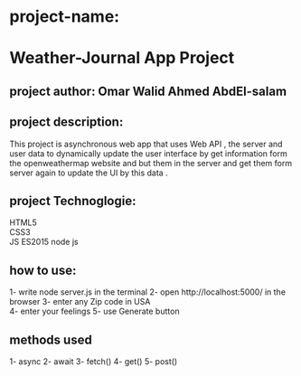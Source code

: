 # project-name:

# Weather-Journal App Project

## project author: Omar Walid Ahmed AbdEl-salam

## project description:

This project is asynchronous web app that uses Web API , the server and user data to dynamically update the user interface by get information form the openweathermap website and but them in the server and get them form server again to update the UI by this data .

## project Technoglogie:

HTML5  
CSS3  
JS ES2015
node js

## how to use:

1- write node server.js in the terminal
2- open http://localhost:5000/ in the browser
3- enter any Zip code in USA  
4- enter your feelings
5- use Generate button

## methods used

1- async
2- await
3- fetch()
4- get()
5- post()
